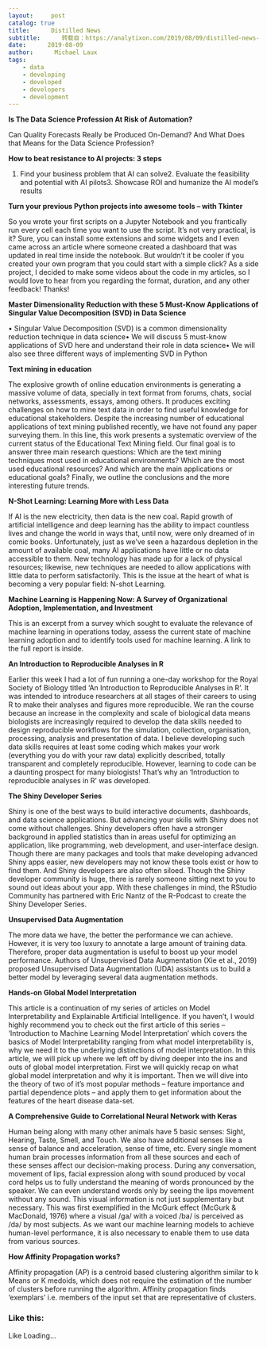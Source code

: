 ```yaml
---
layout:     post
catalog: true
title:      Distilled News
subtitle:      转载自：https://analytixon.com/2019/08/09/distilled-news-1157/
date:      2019-08-09
author:      Michael Laux
tags:
    - data
    - developing
    - developed
    - developers
    - development
---
```


**Is The Data Science Profession At Risk of Automation?**

Can Quality Forecasts Really be Produced On-Demand? And What Does that Means for the Data Science Profession?

**How to beat resistance to AI projects: 3 steps**

1. Find your business problem that AI can solve2. Evaluate the feasibility and potential with AI pilots3. Showcase ROI and humanize the AI model’s results

**Turn your previous Python projects into awesome tools – with Tkinter**

So you wrote your first scripts on a Jupyter Notebook and you frantically run every cell each time you want to use the script. It’s not very practical, is it? Sure, you can install some extensions and some widgets and I even came across an article where someone created a dashboard that was updated in real time inside the notebook. But wouldn’t it be cooler if you created your own program that you could start with a simple click? As a side project, I decided to make some videos about the code in my articles, so I would love to hear from you regarding the format, duration, and any other feedback! Thanks!

**Master Dimensionality Reduction with these 5 Must-Know Applications of Singular Value Decomposition (SVD) in Data Science**

• Singular Value Decomposition (SVD) is a common dimensionality reduction technique in data science• We will discuss 5 must-know applications of SVD here and understand their role in data science• We will also see three different ways of implementing SVD in Python

**Text mining in education**

The explosive growth of online education environments is generating a massive volume of data, specially in text format from forums, chats, social networks, assessments, essays, among others. It produces exciting challenges on how to mine text data in order to find useful knowledge for educational stakeholders. Despite the increasing number of educational applications of text mining published recently, we have not found any paper surveying them. In this line, this work presents a systematic overview of the current status of the Educational Text Mining field. Our final goal is to answer three main research questions: Which are the text mining techniques most used in educational environments? Which are the most used educational resources? And which are the main applications or educational goals? Finally, we outline the conclusions and the more interesting future trends.

**N-Shot Learning: Learning More with Less Data**

If AI is the new electricity, then data is the new coal. Rapid growth of artificial intelligence and deep learning has the ability to impact countless lives and change the world in ways that, until now, were only dreamed of in comic books. Unfortunately, just as we’ve seen a hazardous depletion in the amount of available coal, many AI applications have little or no data accessible to them. New technology has made up for a lack of physical resources; likewise, new techniques are needed to allow applications with little data to perform satisfactorily. This is the issue at the heart of what is becoming a very popular field: N-shot Learning.

**Machine Learning is Happening Now: A Survey of Organizational Adoption, Implementation, and Investment**

This is an excerpt from a survey which sought to evaluate the relevance of machine learning in operations today, assess the current state of machine learning adoption and to identify tools used for machine learning. A link to the full report is inside.

**An Introduction to Reproducible Analyses in R**

Earlier this week I had a lot of fun running a one-day workshop for the Royal Society of Biology titled ‘An Introduction to Reproducible Analyses in R’. It was intended to introduce researchers at all stages of their careers to using R to make their analyses and figures more reproducible. We ran the course because an increase in the complexity and scale of biological data means biologists are increasingly required to develop the data skills needed to design reproducible workflows for the simulation, collection, organisation, processing, analysis and presentation of data. I believe developing such data skills requires at least some coding which makes your work (everything you do with your raw data) explicitly described, totally transparent and completely reproducible. However, learning to code can be a daunting prospect for many biologists! That’s why an ‘Introduction to reproducible analyses in R’ was developed.

**The Shiny Developer Series**

Shiny is one of the best ways to build interactive documents, dashboards, and data science applications. But advancing your skills with Shiny does not come without challenges. Shiny developers often have a stronger background in applied statistics than in areas useful for optimizing an application, like programming, web development, and user-interface design. Though there are many packages and tools that make developing advanced Shiny apps easier, new developers may not know these tools exist or how to find them. And Shiny developers are also often siloed. Though the Shiny developer community is huge, there is rarely someone sitting next to you to sound out ideas about your app. With these challenges in mind, the RStudio Community has partnered with Eric Nantz of the R-Podcast to create the Shiny Developer Series.

**Unsupervised Data Augmentation**

The more data we have, the better the performance we can achieve. However, it is very too luxury to annotate a large amount of training data. Therefore, proper data augmentation is useful to boost up your model performance. Authors of Unsupervised Data Augmentation (Xie et al., 2019) proposed Unsupervised Data Augmentation (UDA) assistants us to build a better model by leveraging several data augmentation methods.

**Hands-on Global Model Interpretation**

This article is a continuation of my series of articles on Model Interpretability and Explainable Artificial Intelligence. If you haven’t, I would highly recommend you to check out the first article of this series – ‘Introduction to Machine Learning Model Interpretation’ which covers the basics of Model Interpretability ranging from what model interpretability is, why we need it to the underlying distinctions of model interpretation. In this article, we will pick up where we left off by diving deeper into the ins and outs of global model interpretation. First we will quickly recap on what global model interpretation and why it is important. Then we will dive into the theory of two of it’s most popular methods – feature importance and partial dependence plots – and apply them to get information about the features of the heart disease data-set.

**A Comprehensive Guide to Correlational Neural Network with Keras**

Human being along with many other animals have 5 basic senses: Sight, Hearing, Taste, Smell, and Touch. We also have additional senses like a sense of balance and acceleration, sense of time, etc. Every single moment human brain processes information from all these sources and each of these senses affect our decision-making process. During any conversation, movement of lips, facial expression along with sound produced by vocal cord helps us to fully understand the meaning of words pronounced by the speaker. We can even understand words only by seeing the lips movement without any sound. This visual information is not just supplementary but necessary. This was first exemplified in the McGurk effect (McGurk & MacDonald, 1976) where a visual /ga/ with a voiced /ba/ is perceived as /da/ by most subjects. As we want our machine learning models to achieve human-level performance, it is also necessary to enable them to use data from various sources.

**How Affinity Propagation works?**

Affinity propagation (AP) is a centroid based clustering algorithm similar to k Means or K medoids, which does not require the estimation of the number of clusters before running the algorithm. Affinity propagation finds ‘exemplars’ i.e. members of the input set that are representative of clusters.

### Like this:

Like Loading...
